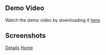 ## Demo Video

Watch the demo video by downloading it [here](videos/Spotify.mp4).


## Screenshots

[Details](images/Details.png)
[Home](images/Home.png)

